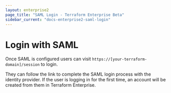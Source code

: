 ```yaml
---
layout: enterprise2
page_title: "SAML Login - Terraform Enterprise Beta"
sidebar_current: "docs-enterprise2-saml-login"
---
```


# Login with SAML

Once SAML is configured users can visit `https://[your-terraform-domain]/session` to login.

They can follow the link to complete the SAML login process with the identity provider. If the user is logging in for the first time, an account will be created from them in Terraform Enterprise.
